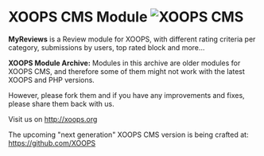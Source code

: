 # XOOPS CMS Module   ![XOOPS CMS](https://avatars2.githubusercontent.com/u/12771439?v=3&s=200)

**MyReviews** is a Review module for XOOPS, with different rating criteria per category, submissions by users, top rated block and more... 

**XOOPS Module Archive:** Modules in this archive are older modules for XOOPS CMS, and therefore some of them might not work with the latest XOOPS and PHP versions. 

However, please fork them and if you have any improvements and fixes, please share them back with us. 

Visit us on http://xoops.org

The upcoming "next generation" XOOPS CMS version is being crafted at: https://github.com/XOOPS